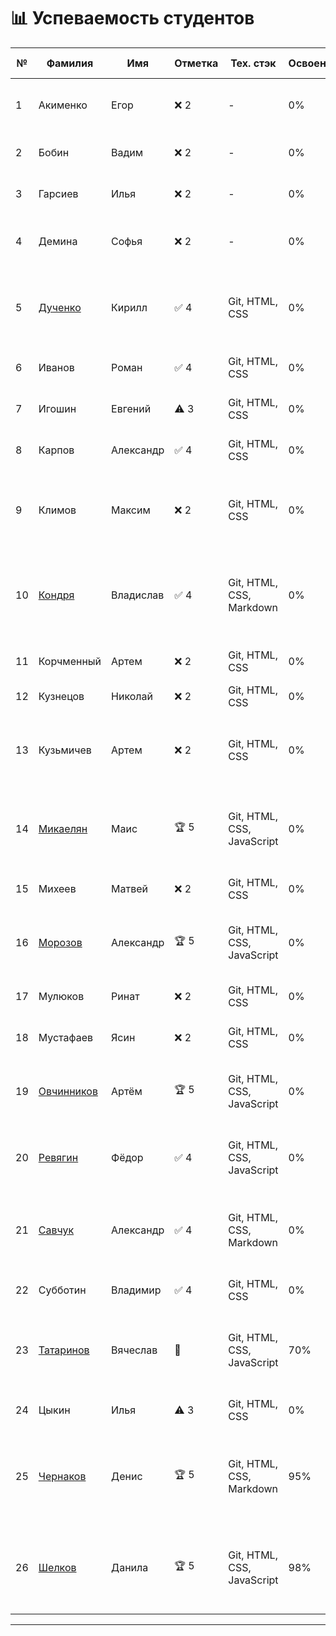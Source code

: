 # 📊 Успеваемость студентов

| № | Фамилия | Имя | Отметка | Тех. стэк | Освоение | Причина | Репозитории и задания |
|---|---------|-----|---------|-----------|----------|---------|----------------------|
| 1 | Акименко | Егор | ❌ 2 | - | 0% | Ничего не делал, сидел в телефоне | - |
| 2 | Бобин | Вадим | ❌ 2 | - | 0% | Пытался сделать, заболел | - |
| 3 | Гарсиев | Илья | ❌ 2 | - | 0% | Не был ни на одном занятии | - |
| 4 | Демина | Софья | ❌ 2 | - | 0% | Не была ни на одном занятии | - |
| 5 | [Дученко](https://github.com/Kestres) | Кирилл | ✅ 4 | Git, HTML, CSS | 0% | Отказался от инд задания | 🔗 [Задание 1](https://github.com/Kestres/repositoriy) • [Задание 2](https://github.com/Kestres/Feroi) • [Задание 3](https://github.com/Kestres/my-first-projects) • [Задание 4](https://github.com/Kestres/task_2_1.html) • [Задание 5](https://github.com/Fedor815/Samurai) • [Задание 6](https://github.com/student2/task6) |
| 6 | Иванов | Роман | ✅ 4 | Git, HTML, CSS | 0% | Отказался от инд задания | - |
| 7 | Игошин | Евгений | ⚠️ 3 | Git, HTML, CSS | 0% | Пришел на два занятия | - |
| 8 | Карпов | Александр | ✅ 4 | Git, HTML, CSS | 0% | Отказался от инд задания | - |
| 9 | Климов | Максим | ❌ 2 | Git, HTML, CSS | 0% | Сидел в телефоне, прогулы, был на двух занятиях | - |
| 10 | [Кондря](https://github.com/MaskIllusion) | Владислав | ✅ 4 | Git, HTML, CSS, Markdown | 0% | Отказался от инд задания | 🔗 [Задание 1](https://github.com/MaskIllusion/my-first-project/blob/main/reports/01-preparation-report.md) • [Задание 2](https://github.com/MaskIllusion/my-first-project/blob/main/reports/02-local-repo-report.md) • [Задание 3](https://github.com/MaskIllusion/my-first-project/blob/main/reports/03-github-setup-report.md) • [Задание 4](https://github.com/MaskIllusion/my-first-project/blob/main/reports/04-teamwork-report.md) • [Задание 5](https://github.com/MaskIllusion/my-first-project/blob/main/reports/05-merge-report.md) • [Задание 6](https://github.com/MaskIllusion/my-first-project/blob/main/reports/06-final-report.md) • [Задание 7](https://github.com/MaskIllusion/my-first-project/blob/main/reports/%D0%A1%D1%80%D0%B0%D0%B2%D0%BD%D0%B5%D0%BD%D0%B8%D0%B5%20%D1%81%D1%80%D0%B5%D0%B4%20%D1%80%D0%B0%D0%B7%D1%80%D0%B0%D0%B1%D0%BE%D1%82%D0%BA%D0%B8%201%D0%A1%20%D0%B8%20VS%20Code.md) |
| 11 | Корчменный | Артем | ❌ 2 | Git, HTML, CSS | 0% | Не был ни на одном занятии | - |
| 12 | Кузнецов | Николай | ❌ 2 | Git, HTML, CSS | 0% | Ничего не сделал | - |
| 13 | Кузьмичев | Артем | ❌ 2 | Git, HTML, CSS | 0% | Болел, пришел 06.10 начал делать | 🔗 [Задание 1](https://github.com/shinsetsuwhy/allproject.git) • [Задание 2](https://github.com/shinsetsuwhy/allproject-1.git) • [Задание 3](https://github.com/shinsetsuwhy/allproject-2.git) • [Задание 4](https://github.com/shinsetsuwhy/allproject-3.git) • [Задание 5](https://github.com/shinsetsuwhy/allproject-4.git) • [Задание 6](https://github.com/shinsetsuwhy/allproject-5.git) |
| 14 | [Микаелян](https://github.com/mayis25) | Маис | 🏆 5 | Git, HTML, CSS, JavaScript | 0% | Взял инд задание | 🔗 [Задание 1](https://github.com/mayis25/project-25is.git) • [Задание 2](https://github.com/mayis25/OBJV2.git) • [Задание 3](https://github.com/mayis25/Task-2.1.git) • [Задание 4](https://github.com/mayis25/my-first-project.git) • [Задание 5](https://github.com/mayis25/student-app-final.git) • [Задание 6](https://github.com/mayis25/Task-completion-structure.git) |
| 15 | Михеев | Матвей | ❌ 2 | Git, HTML, CSS | 0% | Пришел на одно занятие | - |
| 16 | [Морозов](https://github.com/Art-021) | Александр | 🏆 5 | Git, HTML, CSS, JavaScript | 0% | Взял инд задание | 🔗 [Задание 1](https://github.com/Art-021/project-25.git) • [Задание 2](https://github.com/Art-021/RPS-1.git) • [Задание 3](https://github.com/Fram1se/task003.git) • [Задание 4](https://github.com/Art-021/report.git) • [Задание 5](https://github.com/Fram1se/task005.git) |
| 17 | Мулюков | Ринат | ❌ 2 | Git, HTML, CSS | 0% | Пришел на одно занятие | - |
| 18 | Мустафаев | Ясин | ❌ 2 | Git, HTML, CSS | 0% | Пришел на одно занятие | - |
| 19 | [Овчинников](https://github.com/Fram1se) | Артём | 🏆 5 | Git, HTML, CSS, JavaScript | 0% | Взял инд задание | 🔗 [Задание 1](https://github.com/Art-021/project-25.git) • [Задание 2](https://github.com/Art-021/RPS-1.git) • [Задание 3](https://github.com/Fram1se/task003.git) • [Задание 4](https://github.com/Art-021/report.git) • [Задание 5](https://github.com/Fram1se/task005.git) |
| 20 | [Ревягин](https://github.com/Fedor815) | Фёдор | ✅ 4 | Git, HTML, CSS, JavaScript | 0% | Отказался от инд задания | 🔗 [Задание 1](https://github.com/Fedor815/my-new-project.git) • [Задание 2](https://github.com/Fedor815/Ferrari.git) • [Задание 3](https://github.com/Fedor815/my-first-projec.git) • [Задание 4](https://github.com/Fedor815/html.git) • [Задание 5](https://github.com/Fedor815/Samurai.git) |
| 21 | [Савчук](https://github.com/wfhalyava97-cpu) | Александр | ✅ 4 | Git, HTML, CSS, Markdown | 0% | Отказался от инд задания | 🔗 [Задание 1](https://github.com/wfhalyava97-cpu/sttwt_our_repo.git) • [Задание 2](https://github.com/wfhalyava97-cpu/task_003.git) • [Задание 3](https://github.com/wfhalyava97-cpu/task-003.1.git) • [Задание 4](https://github.com/wfhalyava97-cpu/our_repo_7.git) • [Задание 5](https://github.com/wfhalyava97-cpu/Task-completion-structure.git) • [Задание 6](https://github.com/wfhalyava97-cpu/final-reports.git) |
| 22 | Субботин | Владимир | ✅ 4 | Git, HTML, CSS | 0% | Отказался от инд задания | - |
| 23 | [Татаринов](https://github.com/shinsetsuwhy) | Вячеслав | 🔄 | Git, HTML, CSS, JavaScript | 70% | Болел, делает | 🔗 [Задание 1](https://github.com/shinsetsuwhy/allproject.git) • [Задание 2](https://github.com/shinsetsuwhy/allproject-1.git) • [Задание 3](https://github.com/shinsetsuwhy/allproject-2.git) • [Задание 4](https://github.com/shinsetsuwhy/allproject-3.git) • [Задание 5](https://github.com/shinsetsuwhy/allproject-4.git) • [Задание 6](https://github.com/shinsetsuwhy/allproject-5.git) |
| 24 | Цыкин | Илья | ⚠️ 3 | Git, HTML, CSS | 0% | Болел, пришел старался | - |
| 25 | [Чернаков](https://github.com/tigris8735) | Денис | 🏆 5 | Git, HTML, CSS, Markdown | 95% | Взял инд задание | 🔗 [Задание 1](https://github.com/Dedyretti/Lprojec) • [Задание 2](https://github.com/Dedyretti/OBJV2) • [Задание 3](https://github.com/Dedyretti/Task-3) • [Задание 4](https://github.com/Dedyretti/my-first-project) • [Задание 5](https://github.com/Dedyretti/task-001) • [Задание 6](https://github.com/Dedyretti/Task-completion-structure) • [Задание 8](https://github.com/Dedyretti/final-reports) |
| 26 | [Шелков](https://github.com/Dedyretti) | Данила | 🏆 5 | Git, HTML, CSS, JavaScript | 98% | Взял инд задание | 🔗 [Задание 1](https://github.com/Dedyretti/Lprojec) • [Задание 2](https://github.com/Dedyretti/OBJV2) • [Задание 3](https://github.com/Dedyretti/Task-3) • [Задание 4](https://github.com/Dedyretti/my-first-project) • [Задание 5](https://github.com/Dedyretti/task-001) • [Задание 6](https://github.com/Dedyretti/Task-completion-structure) • [Задание 8](https://github.com/Dedyretti/final-reports) |

---
